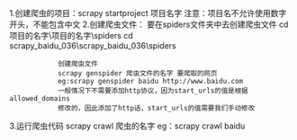 1.创建爬虫的项目：scrapy startproject 项目名字
                注意：项目名不允许使用数字开头，不能包含中文
2.创建爬虫文件：  要在spiders文件夹中去创建爬虫文件
                cd 项目的名字\项目的名字\spiders
                cd scrapy_baidu_036\scrapy_baidu_036\spiders
                

                创建爬虫文件
                scrapy genspider 爬虫文件的名字 要爬取的网页
                eg:scrapy genspider baidu http://www.baidu.com
                一般情况下不需要添加http协议，因为start_urls的值是根据allowed_domains
                修改的，因此添加了http话，start_urls的值需要我们手动修改

3.运行爬虫代码
                scrapy crawl 爬虫的名字
                eg：scrapy crawl baidu